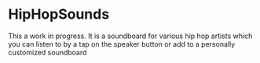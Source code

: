 # HipHopSounds

This a work in progress. 
It is a soundboard for various hip hop artists which you can listen to by a tap on the speaker button or add to a personally customized soundboard
